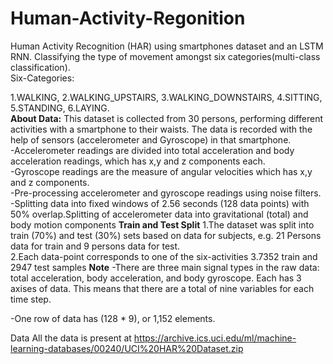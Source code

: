 # Human-Activity-Regonition
Human Activity Recognition (HAR) using smartphones dataset and an LSTM RNN. Classifying the type of movement amongst six categories(multi-class classification).<br>
Six-Categories:<br>

1.WALKING,
2.WALKING_UPSTAIRS,
3.WALKING_DOWNSTAIRS,
4.SITTING,
5.STANDING,
6.LAYING.<br>
**About Data:**
This dataset is collected from 30 persons, performing different activities with a smartphone to their waists. The data is recorded with the help of sensors (accelerometer and Gyroscope) in that smartphone.<br>
-Accelerometer readings are divided into total acceleration and body acceleration readings, which has x,y and z components each.<br>
-Gyroscope readings are the measure of angular velocities which has x,y and z components.<br>
-Pre-processing accelerometer and gyroscope readings using noise filters.<br>
-Splitting data into fixed windows of 2.56 seconds (128 data points) with 50% overlap.Splitting of accelerometer data into gravitational (total) and body motion components
**Train and Test Split**
1.The dataset was split into train (70%) and test (30%) sets based on data for subjects, e.g. 21 Persons data for train and 9 persons data for test.<br>
2.Each data-point corresponds to one of the six-activities
3.7352 train and 2947 test samples
**Note**
-There are three main signal types in the raw data: total acceleration, body acceleration, and body gyroscope. Each has 3 axises of data. This means that there are a total of nine variables for each time step.

-One row of data has (128 * 9), or 1,152 elements.

Data All the data is present at https://archive.ics.uci.edu/ml/machine-learning-databases/00240/UCI%20HAR%20Dataset.zip
